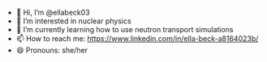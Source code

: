 - 👋 Hi, I’m @ellabeck03
- 👀 I’m interested in nuclear physics
- 🌱 I’m currently learning how to use neutron transport simulations
- 📫 How to reach me: https://www.linkedin.com/in/ella-beck-a8164023b/
- 😄 Pronouns: she/her

<!---
ellabeck03/ellabeck03 is a ✨ special ✨ repository because its `README.md` (this file) appears on your GitHub profile.
You can click the Preview link to take a look at your changes.
--->
